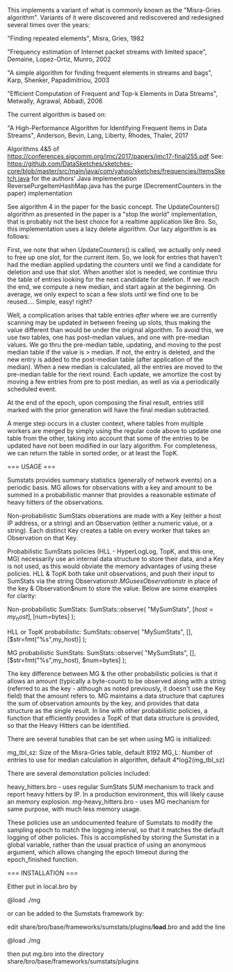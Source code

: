 This implements a variant of what is commonly known as the "Misra-Gries algorithm".
 Variants of it were discovered and rediscovered and redesigned several times over the years:

  "Finding repeated elements", Misra, Gries, 1982
  
  "Frequency estimation of Internet packet streams with limited space", Demaine, Lopez-Ortiz, Munro, 2002
  
  "A simple algorithm for finding frequent elements in streams and bags", Karp, Shenker, Papadimitriou, 2003
  
  "Efficient Computation of Frequent and Top-k Elements in Data Streams", Metwally, Agrawal, Abbadi, 2006

The current algorithm is based on:

  "A High-Performance Algorithm for Identifying Frequent Items in Data Streams",  Anderson, Bevin, Lang, Liberty, Rhodes, Thaler, 2017

Algorithms 4&5 of https://conferences.sigcomm.org/imc/2017/papers/imc17-final255.pdf
 See: https://github.com/DataSketches/sketches-core/blob/master/src/main/java/com/yahoo/sketches/frequencies/ItemsSketch.java
  for the authors' Java implementation
  ReversePurgeItemHashMap.java has the purge (DecrementCounters in the paper) implementation

See algorithm 4 in the paper for the basic concept.
 The UpdateCounters() algorithm as presented in the paper is a "stop the world" implementation, that
 is probably not the best choice for a realtime application like Bro.  So, this implementation uses
 a lazy delete algorithm.  Our lazy algorithm is as follows:

 First, we note that when UpdateCounters() is called, we actually only need to free up one slot,
  for the current item.
 So, we look for entries that haven't had the median applied updating the counters until we find a
  candidate for deletion and use that slot.  When another slot is needed, we continue thru the
  table of entries looking for the next candidate for deletion.  If we reach the end, we compute
  a new median, and start again at the beginning.  On average, we only expect to scan a few slots
  until we find one to be reused....  Simple, easy!  right?

 Well, a complication arises that table entries *after* where we are currently scanning may
  be updated in between freeing up slots, thus making the value different than would be under
  the original algorithm.  To avoid this, we use two tables, one has post-median values,
  and one with pre-median values.  We go thru the pre-median table, updating, and moving to
  the post median table if the value is > median.  If not, the entry is deleted, and the
  new entry is added to the post-median table (after application of the median).  When a
  new median is calculated, all the entries are moved to the pre-median table for the
  next round.  Each update, we amortize the cost by moving a few entries from pre to
  post median, as well as via a periodically scheduled event.

  At the end of the epoch, upon composing the final result, entries still marked with the
  prior generation will have the final median subtracted.

 A merge step occurs in a cluster context, where tables from multiple workers are merged by
  simply using the regular code above to update one table from the other, taking into account
  that some of the entries to be updated have not been modified in our lazy algorithm.
  For completeness, we can return the table in sorted order, or at least the TopK.


=== USAGE ===

Sumstats provides summary statistics (generally of network events) on a periodic basis.  MG allows for observations with a key and amount to be summed in a probabilistic manner that provides a reasonable estimate of heavy hitters of the observations.

Non-probabilistic SumStats obserations are made with a Key (either a host IP address, or a string) and an Observation (either a numeric value, or a string).  Each distinct Key creates a table on every worker that takes an Observation on that Key.

Probabilistic SumStats policies (HLL - HyperLogLog, TopK, and this one, MG) necessarily use an internal data structure to store their data, and a Key is not used, as this would obviate the memory advantages of using these policies.  HLL & TopK both take unit observations, and push their input to SumStats via the string Observation$str. MG uses Observation$str in place of the key & Observation$num to store the value.  Below are some examples for clarity:

Non-probabilistic SumStats:
SumStats::observe( "MySumStats", [$host=my_host], [$num=bytes] );

HLL or TopK probabilistic:
SumStats::observe( "MySumStats", [], [$str=fmt("%s",my_host)] );

MG probabilistic SumStats:
SumStats::observe( "MySumStats", [], [$str=fmt("%s",my_host), $num=bytes] );


The key difference between MG & the other probabilistic policies is that it allows an amount (typically a byte-count) to be observed along with a string (referred to as the key - although as noted previously, it doesn't use the Key field) that the amount refers to.  MG maintains a data structure that captures the sum of observation amounts by the key, and provides that data structure as the single result.  In line with other probabilistic policies, a function that efficiently provides a TopK of that data structure is provided, so that the Heavy Hitters can be identified.

There are several tunables that can be set when using MG is initialized:

mg_tbl_sz: Size of the Misra-Gries table, default 8192
MG_L: Number of entries to use for median calculation in algorithm, default 4*log2(mg_tbl_sz)

There are several demonstation policies included:

heavy_hitters.bro - uses regular SumStats SUM mechanism to track and report heavy hitters by IP.  In a production environment, this will likely cause an memory explosion.
mg-heavy_hitters.bro - uses MG mechanism for same purpose, with much less memory usage.

These policies use an undocumented feature of Sumstats to modify the sampling epoch to match the logging interval, so that it matches the default logging of other policies.  This is accomplished by storing the Sumstat in a global variable, rather than the usual practice of using an anonymous argument, which allows changing the epoch timeout during the epoch_finished function.

=== INSTALLATION ===

Either put in local.bro by

@load ./mg

or can be added to the Sumstats framework by:

edit share/bro/base/frameworks/sumstats/plugins/__load__.bro
and add the line

@load ./mg

then put mg.bro into the directory share/bro/base/frameworks/sumstats/plugins


